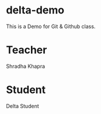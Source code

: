 # delta-demo
This is a Demo for Git &amp; Github class.

# Teacher  
Shradha Khapra

# Student 
Delta Student